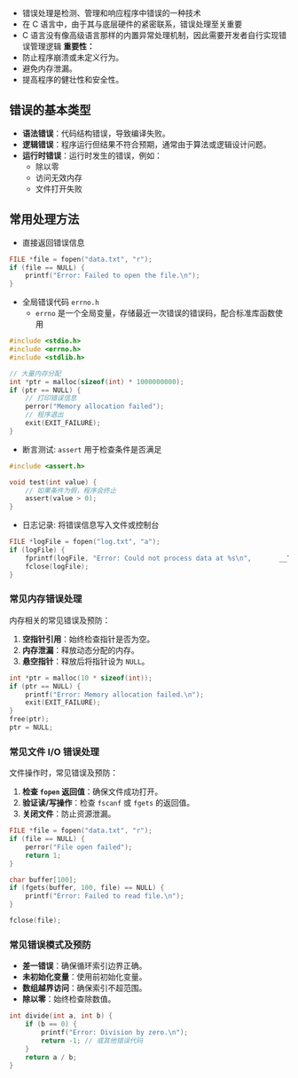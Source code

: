- 错误处理是检测、管理和响应程序中错误的一种技术
- 在 C 语言中，由于其与底层硬件的紧密联系，错误处理至关重要
- C 语言没有像高级语言那样的内置异常处理机制，因此需要开发者自行实现错误管理逻辑
**重要性：**
- 防止程序崩溃或未定义行为。
- 避免内存泄漏。
- 提高程序的健壮性和安全性。
## 错误的基本类型
- **语法错误**：代码结构错误，导致编译失败。
- **逻辑错误**：程序运行但结果不符合预期，通常由于算法或逻辑设计问题。
- **运行时错误**：运行时发生的错误，例如：
    - 除以零
    - 访问无效内存
    - 文件打开失败
## 常用处理方法
- 直接返回错误信息
```c
FILE *file = fopen("data.txt", "r");
if (file == NULL) {
    printf("Error: Failed to open the file.\n");
}
```
- 全局错误代码 `errno.h`
	-  `errno` 是一个全局变量，存储最近一次错误的错误码，配合标准库函数使用
```c
#include <stdio.h>
#include <errno.h>
#include <stdlib.h>

// 大量内存分配
int *ptr = malloc(sizeof(int) * 1000000000);
if (ptr == NULL) {
	// 打印错误信息
    perror("Memory allocation failed");
    // 程序退出
    exit(EXIT_FAILURE);
}
```
- 断言测试:  `assert` 用于检查条件是否满足
```c
#include <assert.h>

void test(int value) {
	// 如果条件为假，程序会终止
    assert(value > 0);
}
```
- 日志记录: 将错误信息写入文件或控制台
```c
FILE *logFile = fopen("log.txt", "a");
if (logFile) {
    fprintf(logFile, "Error: Could not process data at %s\n", 		__TIME__);
    fclose(logFile);
}
```
### 常见内存错误处理
内存相关的常见错误及预防：
1. **空指针引用**：始终检查指针是否为空。
2. **内存泄漏**：释放动态分配的内存。
3. **悬空指针**：释放后将指针设为 `NULL`。
```c
int *ptr = malloc(10 * sizeof(int));
if (ptr == NULL) {
    printf("Error: Memory allocation failed.\n");
    exit(EXIT_FAILURE);
}
free(ptr);
ptr = NULL;
```
### 常见文件 I/O 错误处理
文件操作时，常见错误及预防：
1. **检查 `fopen` 返回值**：确保文件成功打开。
2. **验证读/写操作**：检查 `fscanf` 或 `fgets` 的返回值。
3. **关闭文件**：防止资源泄漏。
```c
FILE *file = fopen("data.txt", "r");
if (file == NULL) {
    perror("File open failed");
    return 1;
}

char buffer[100];
if (fgets(buffer, 100, file) == NULL) {
    printf("Error: Failed to read file.\n");
}

fclose(file);
```
### 常见错误模式及预防
- **差一错误**：确保循环索引边界正确。
- **未初始化变量**：使用前初始化变量。
- **数组越界访问**：确保索引不超范围。
- **除以零**：始终检查除数值。
```c
int divide(int a, int b) {
    if (b == 0) {
        printf("Error: Division by zero.\n");
        return -1; // 或其他错误代码
    }
    return a / b;
}
```